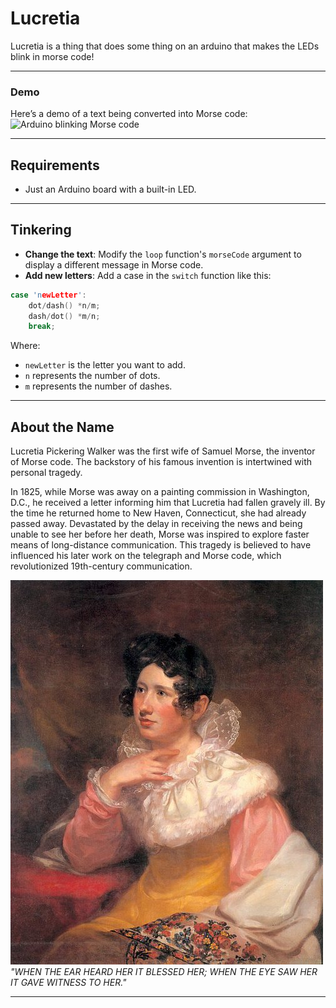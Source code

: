 # Lucretia

Lucretia is a thing that does some thing on an arduino that makes the LEDs blink in morse code!

---

### Demo
Here’s a demo of a text being converted into Morse code:  
![Arduino blinking Morse code](dontwanttonameitonwhatitis.gif)

---

## Requirements

- Just an Arduino board with a built-in LED.

---

## Tinkering

- **Change the text**: Modify the `loop` function's `morseCode` argument to display a different message in Morse code.  
- **Add new letters**: Add a case in the `switch` function like this:

```cpp
case 'newLetter':
    dot/dash() *n/m;
    dash/dot() *m/n;
    break;
```

Where:
- `newLetter` is the letter you want to add.
- `n` represents the number of dots.
- `m` represents the number of dashes.

---

## About the Name

Lucretia Pickering Walker was the first wife of Samuel Morse, the inventor of Morse code. The backstory of his famous invention is intertwined with personal tragedy.

In 1825, while Morse was away on a painting commission in Washington, D.C., he received a letter informing him that Lucretia had fallen gravely ill. By the time he returned home to New Haven, Connecticut, she had already passed away. Devastated by the delay in receiving the news and being unable to see her before her death, Morse was inspired to explore faster means of long-distance communication. This tragedy is believed to have influenced his later work on the telegraph and Morse code, which revolutionized 19th-century communication.

![Lucretia Pickering Walker Morse](lucretia.jpg)
*"WHEN THE EAR HEARD HER IT BLESSED HER; WHEN THE EYE SAW HER IT GAVE WITNESS TO HER."*

---


